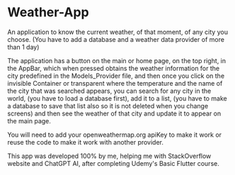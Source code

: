 # Weather-App
An application to know the current weather, of that moment, of any city you choose. (You have to add a database and a weather data provider of more than 1 day)

The application has a button on the main or home page, on the top right, in the AppBar, 
which when pressed obtains the weather information for the city predefined in the Models_Provider file, 
and then once you click on the invisible Container or transparent where the temperature and the name of the city that was searched appears, 
you can search for any city in the world, (you have to load a database first), add it to a list, 
(you have to make a database to save that list also so it is not deleted when you change screens) 
and then see the weather of that city and update it to appear on the main page.

You will need to add your openweathermap.org apiKey to make it work or reuse the code to make it work with another provider.

This app was developed 100% by me, helping me with StackOverflow website and ChatGPT AI, after completing Udemy's Basic Flutter course.
